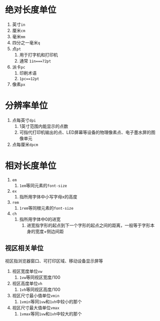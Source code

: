 # 绝对长度单位

1. 英寸`in`
2. 厘米`cm`
3. 毫米`mm`
4. 四分之一毫米`q`
5. 点`pt`
   1. 用于打字机和打印机
   2. 通常 `1in===72pt`
6. 派卡`pc`
   1. 印刷术语
   2. `1pc==12pt`
7. 像素`px`

# 分辨率单位

1. 点每英寸`dpi`
   1. 1英寸范围内能显示的点数
   2. 可指代打印机输出的点、LED屏幕等设备的物理像素点、电子墨水屏的图像单元
2. 点每厘米`dpcm`

# 相对长度单位

1. `em`
   1. `1em`等同元素的`font-size`
2. `ex`
   1. 指所用字体中小写字母x的高度
3. `rem`
   1. `1rem`等同根元素的`font-size`
4. `ch`
   1. 指所用字体中0的进宽
      1. 进宽指字形的起点到下一个字形的起点之间的距离，一般等于字形本身的宽度+侧边间距

## 视区相关单位

视区指浏览器窗口、可打印区域、移动设备显示屏等

1. 视区宽度单位`vw`
   1. `1vw`等同视区宽度/100
2. 视区高度单位`vh`
   1. `1vh`等同视区高度/100
3. 视区尺寸最小值单位`vmin`
   1. `1vmin`等同`1vw`和`1vh`中较小的那个
4. 视区尺寸最大值单位`vmax`
   1. `1vmax`等同`1vw`和`1vh`中较大的那个